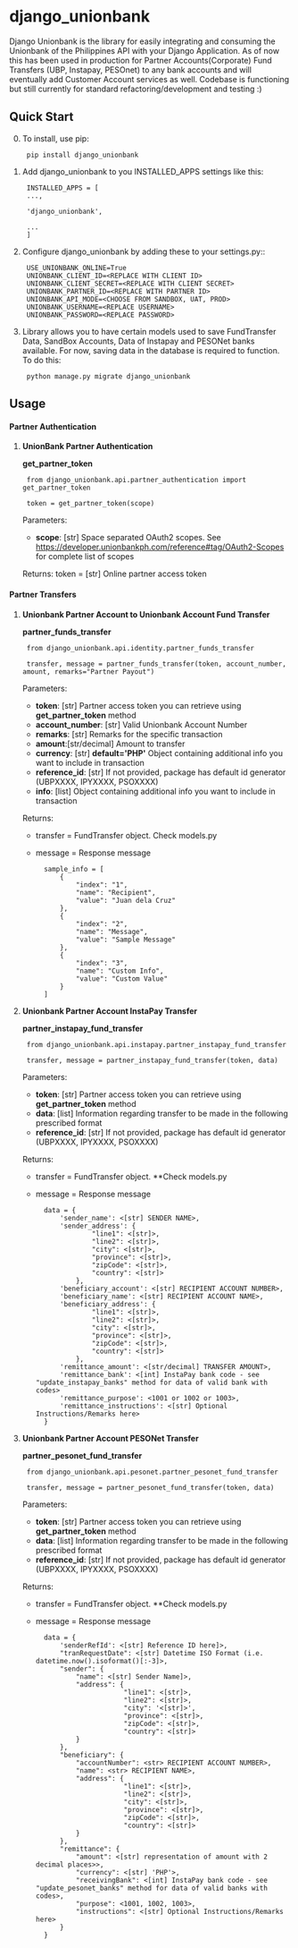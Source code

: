 
# django_unionbank

Django Unionbank is the library for easily integrating and consuming the Unionbank of the Philippines API with your Django Application. As of now this has been used in production for Partner Accounts(Corporate) Fund Transfers (UBP, Instapay, PESOnet) to any bank accounts and will eventually add Customer Account services as well. Codebase is functioning but still currently for standard refactoring/development and testing :)

Quick Start
-----------

0. To install, use pip:

        pip install django_unionbank

1. Add django_unionbank to you INSTALLED_APPS settings like this:
        
        INSTALLED_APPS = [
        ...,

        'django_unionbank',

        ...
        ]

2. Configure django_unionbank by adding these to your settings.py::

        USE_UNIONBANK_ONLINE=True
        UNIONBANK_CLIENT_ID=<REPLACE WITH CLIENT ID>
        UNIONBANK_CLIENT_SECRET=<REPLACE WITH CLIENT SECRET>
        UNIONBANK_PARTNER_ID=<REPLACE WITH PARTNER ID>
        UNIONBANK_API_MODE=<CHOOSE FROM SANDBOX, UAT, PROD>
        UNIONBANK_USERNAME=<REPLACE USERNAME>
        UNIONBANK_PASSWORD=<REPLACE PASSWORD>


3. Library allows you to have certain models used to save FundTransfer Data,  SandBox Accounts, Data of Instapay and PESONet banks available. For now, saving data in the database is required to function. To do this:

        python manage.py migrate django_unionbank

Usage
-----

#### Partner Authentication

1. **UnionBank Partner Authentication**

    **get_partner_token**
    
        from django_unionbank.api.partner_authentication import get_partner_token
        
        token = get_partner_token(scope)
        
    Parameters:
    
    * __scope__: [str] Space separated OAuth2 scopes. See https://developer.unionbankph.com/reference#tag/OAuth2-Scopes for complete list of scopes

    Returns:
    token = [str] Online partner access token

#### Partner Transfers

1. **Unionbank Partner Account to Unionbank Account Fund Transfer**

    **partner_funds_transfer**
    
        from django_unionbank.api.identity.partner_funds_transfer
        
        transfer, message = partner_funds_transfer(token, account_number, amount, remarks="Partner Payout")

    Parameters:
    
    * __token__: [str] Partner access token you can retrieve using **get_partner_token** method
    * __account_number__: [str] Valid Unionbank Account Number
    * __remarks__: [str] Remarks for the specific transaction
    * __amount__:[str/decimal] Amount to transfer
    * __currency__: [str] __default='PHP'__ Object containing additional info you want to include in transaction
    * __reference_id__: [str] If not provided, package has default id generator (UBPXXXX, IPYXXXX, PSOXXXX)
    * __info__: [list] Object containing additional info you want to include in transaction
    
    Returns:
    * transfer = FundTransfer object. Check models.py
    * message = Response message
        
            sample_info = [
                {
                    "index": "1",
                    "name": "Recipient",
                    "value": "Juan dela Cruz"
                },
                {
                    "index": "2",
                    "name": "Message",
                    "value": "Sample Message"
                },
                {
                    "index": "3",
                    "name": "Custom Info",
                    "value": "Custom Value"
                }
            ]        

2. **Unionbank Partner Account InstaPay Transfer**

    **partner_instapay_fund_transfer**
    
        from django_unionbank.api.instapay.partner_instapay_fund_transfer
        
        transfer, message = partner_instapay_fund_transfer(token, data)

    Parameters:
    
    * __token__: [str] Partner access token you can retrieve using **get_partner_token** method
    * __data__: [list] Information regarding transfer to be made in the following prescribed format
    * __reference_id__: [str] If not provided, package has default id generator (UBPXXXX, IPYXXXX, PSOXXXX)
    
    Returns:
    * transfer = FundTransfer object. **Check models.py
    * message = Response message
        
            data = {
                'sender_name': <[str] SENDER NAME>,
                'sender_address': {
                        "line1": <[str]>,
                        "line2": <[str]>,
                        "city": <[str]>,
                        "province": <[str]>,
                        "zipCode": <[str]>,
                        "country": <[str]>
                    },
                'beneficiary_account': <[str] RECIPIENT ACCOUNT NUMBER>,
                'beneficiary_name': <[str] RECIPIENT ACCOUNT NAME>,
                'beneficiary_address': {
                        "line1": <[str]>,
                        "line2": <[str]>,
                        "city": <[str]>,
                        "province": <[str]>,
                        "zipCode": <[str]>,
                        "country": <[str]>
                    },
                'remittance_amount': <[str/decimal] TRANSFER AMOUNT>,
                'remittance_bank': <[int] InstaPay bank code - see "update_instapay_banks" method for data of valid bank with codes>
                'remittance_purpose': <1001 or 1002 or 1003>,
                'remittance_instructions': <[str] Optional Instructions/Remarks here>
            }


3. **Unionbank Partner Account PESONet Transfer**

    **partner_pesonet_fund_transfer**
    
        from django_unionbank.api.pesonet.partner_pesonet_fund_transfer
        
        transfer, message = partner_pesonet_fund_transfer(token, data)

    Parameters:
    
    * __token__: [str] Partner access token you can retrieve using **get_partner_token** method
    * __data__: [list] Information regarding transfer to be made in the following prescribed format
    * __reference_id__: [str] If not provided, package has default id generator (UBPXXXX, IPYXXXX, PSOXXXX)
    
    Returns:
    * transfer = FundTransfer object. **Check models.py
    * message = Response message
        
            data = {
                'senderRefId': <[str] Reference ID here]>,
                "tranRequestDate": <[str] Datetime ISO Format (i.e. datetime.now().isoformat()[:-3]>,
                "sender": {
                    "name": <[str] Sender Name]>,
                    "address": {
                                "line1": <[str]>,
                                "line2": <[str]>,
                                "city": '<[str]>',
                                "province": <[str]>,
                                "zipCode": <[str]>,
                                "country": <[str]>
                    }
                },
                "beneficiary": {
                    "accountNumber": <str> RECIPIENT ACCOUNT NUMBER>,
                    "name": <str> RECIPIENT NAME>,
                    "address": {
                                "line1": <[str]>,
                                "line2": <[str]>,
                                "city": <[str]>,
                                "province": <[str]>,
                                "zipCode": <[str]>,
                                "country": <[str]>
                    }
                },
                "remittance": {
                    "amount": <[str] representation of amount with 2 decimal places>>,
                    "currency": <[str] 'PHP'>,
                    "receivingBank": <[int] InstaPay bank code - see "update_pesonet_banks" method for data of valid banks with codes>,
                    "purpose": <1001, 1002, 1003>,
                    "instructions": <[str] Optional Instructions/Remarks here>
                }
            }
    
    
    
          
        
          
        

